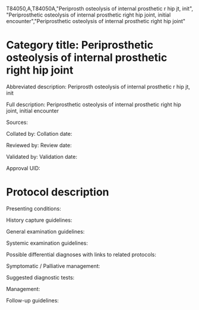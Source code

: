 T84050,A,T84050A,"Periprosth osteolysis of internal prosthetic r hip jt, init", "Periprosthetic osteolysis of internal prosthetic right hip joint, initial encounter","Periprosthetic osteolysis of internal prosthetic right hip joint"
# Category title: Periprosthetic osteolysis of internal prosthetic right hip joint

Abbreviated description: Periprosth osteolysis of internal prosthetic r hip jt, init

Full description: Periprosthetic osteolysis of internal prosthetic right hip joint, initial encounter

Sources:

Collated by:
Collation date:

Reviewed by:
Review date:

Validated by:
Validation date:

Approval UID:

# Protocol description

Presenting conditions:

History capture guidelines:

General examination guidelines:

Systemic examination guidelines:

Possible differential diagnoses with links to related protocols:

Symptomatic / Palliative management:

Suggested diagnostic tests:

Management:

Follow-up guidelines:

